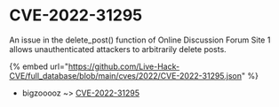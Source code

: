 # CVE-2022-31295

An issue in the delete_post() function of Online Discussion Forum Site 1 allows unauthenticated attackers to arbitrarily delete posts.

{% embed url="https://github.com/Live-Hack-CVE/full_database/blob/main/cves/2022/CVE-2022-31295.json" %}


* bigzooooz ~> [CVE-2022-31295](https://www.alice-snow.ru/2022/database/cve-2022-31295/cve-2022-31295-bigzooooz)